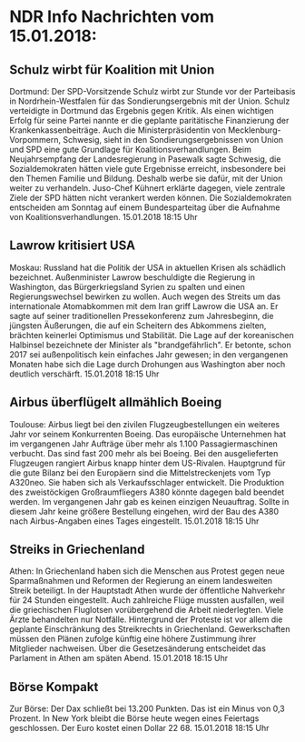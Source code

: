 # NDR Info Nachrichten vom 15.01.2018:


## Schulz wirbt für Koalition mit Union
Dortmund: Der SPD-Vorsitzende Schulz wirbt zur Stunde vor der Parteibasis in Nordrhein-Westfalen für das Sondierungsergebnis mit der Union. Schulz verteidigte in Dortmund das Ergebnis gegen Kritik. Als einen wichtigen Erfolg für seine Partei nannte er die geplante paritätische Finanzierung der Krankenkassenbeiträge. Auch die Ministerpräsidentin von Mecklenburg-Vorpommern, Schwesig, sieht in den Sondierungsergebnissen von Union und SPD eine gute Grundlage für Koalitionsverhandlungen. Beim Neujahrsempfang der Landesregierung in Pasewalk sagte Schwesig, die Sozialdemokraten hätten viele gute Ergebnisse erreicht, insbesondere bei den Themen Familie und Bildung. Deshalb werbe sie dafür, mit der Union weiter zu verhandeln. Juso-Chef Kühnert erklärte dagegen, viele zentrale Ziele der SPD hätten nicht verankert werden können. Die Sozialdemokraten entscheiden am Sonntag auf einem Bundesparteitag über die Aufnahme von Koalitionsverhandlungen. 15.01.2018 18:15 Uhr 

## Lawrow kritisiert USA
Moskau: Russland hat die Politik der USA in aktuellen Krisen als schädlich bezeichnet. Außenminister Lawrow beschuldigte die Regierung in Washington, das Bürgerkriegsland Syrien zu spalten und einen Regierungswechsel bewirken zu wollen. Auch wegen des Streits um das internationale Atomabkommen mit dem Iran griff Lawrow die USA an. Er sagte auf seiner traditionellen Pressekonferenz zum Jahresbeginn, die jüngsten Äußerungen, die auf ein Scheitern des Abkommens zielten, brächten keinerlei Optimismus und Stabilität. Die Lage auf der koreanischen Halbinsel bezeichnete der Minister als "brandgefährlich". Er betonte, schon 2017 sei außenpolitisch kein einfaches Jahr gewesen; in den vergangenen Monaten habe sich die Lage durch Drohungen aus Washington aber noch deutlich verschärft. 15.01.2018 18:15 Uhr 

## Airbus überflügelt allmählich Boeing
Toulouse:	Airbus liegt bei den zivilen Flugzeugbestellungen ein weiteres Jahr vor seinem Konkurrenten Boeing. Das europäische Unternehmen hat im vergangenen Jahr Aufträge über mehr als 1.100 Passagiermaschinen verbucht. Das sind fast 200 mehr als bei Boeing. Bei den ausgelieferten Flugzeugen rangiert Airbus knapp hinter dem US-Rivalen. Hauptgrund für die gute Bilanz bei den Europäern sind die Mittelstreckenjets vom Typ A320neo. Sie haben sich als Verkaufsschlager entwickelt. Die Produktion des zweistöckigen Großraumfliegers A380 könnte dagegen bald beendet werden. Im vergangenen Jahr gab es keinen einzigen Neuauftrag. Sollte in diesem Jahr keine größere Bestellung eingehen, wird der Bau des A380 nach Airbus-Angaben eines Tages eingestellt. 15.01.2018 18:15 Uhr 

## Streiks in Griechenland
Athen: In Griechenland haben sich die Menschen aus Protest gegen neue Sparmaßnahmen und Reformen der Regierung an einem landesweiten Streik beteiligt. In der Hauptstadt Athen wurde der öffentliche Nahverkehr für 24 Stunden eingestellt. Auch zahlreiche Flüge mussten ausfallen, weil die griechischen Fluglotsen vorübergehend die Arbeit niederlegten. Viele Ärzte behandelten nur Notfälle. Hintergrund der Proteste ist vor allem die geplante Einschränkung des Streikrechts in Griechenland. Gewerkschaften müssen den Plänen zufolge künftig eine höhere Zustimmung ihrer Mitglieder nachweisen. Über die Gesetzesänderung entscheidet das Parlament in Athen am späten Abend. 15.01.2018 18:15 Uhr 

## Börse Kompakt
Zur Börse: Der Dax schließt bei 13.200 Punkten. Das ist ein Minus von 0,3 Prozent. In New York bleibt die Börse heute wegen eines Feiertags geschlossen. Der Euro kostet einen Dollar 22 68. 15.01.2018 18:15 Uhr 
